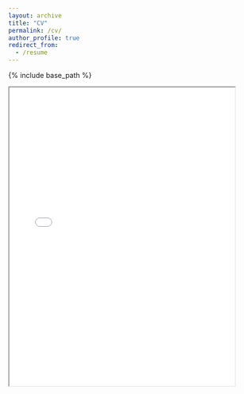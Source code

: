 ```yaml
---
layout: archive
title: "CV"
permalink: /cv/
author_profile: true
redirect_from:
  - /resume
---
```


{% include base_path %}

<iframe src="files/resume.pdf#toolbar=0" width="90%" height="600px"></iframe>
